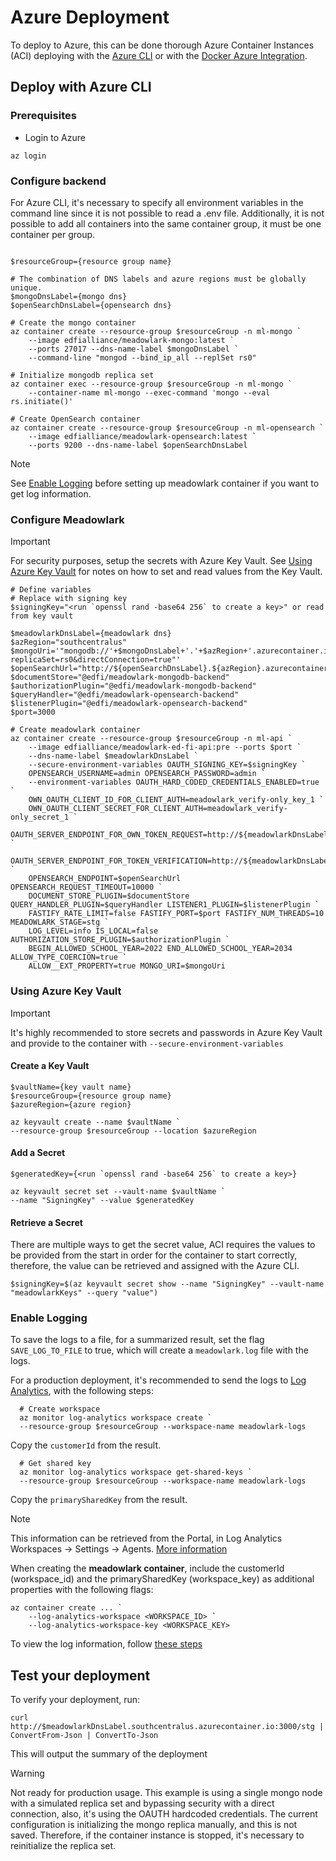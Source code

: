 # Azure Deployment

To deploy to Azure, this can be done thorough Azure Container Instances (ACI)
deploying with the [Azure
CLI](https://learn.microsoft.com/en-us/cli/azure/install-azure-cli) or with the
[Docker Azure Integration](https://docs.docker.com/cloud/aci-integration/).

## Deploy with Azure CLI

### Prerequisites

- Login to Azure

```pwsh
az login
```

### Configure backend

For Azure CLI, it's necessary to specify all environment variables in the
command line since it is not possible to read a .env file. Additionally, it is
not possible to add all containers into the same container group, it must be one
container per group.

```pwsh

$resourceGroup={resource group name}

# The combination of DNS labels and azure regions must be globally unique.
$mongoDnsLabel={mongo dns}
$openSearchDnsLabel={opensearch dns}

# Create the mongo container
az container create --resource-group $resourceGroup -n ml-mongo `
    --image edfialliance/meadowlark-mongo:latest `
    --ports 27017 --dns-name-label $mongoDnsLabel `
    --command-line "mongod --bind_ip_all --replSet rs0"

# Initialize mongodb replica set
az container exec --resource-group $resourceGroup -n ml-mongo `
    --container-name ml-mongo --exec-command 'mongo --eval rs.initiate()'

# Create OpenSearch container
az container create --resource-group $resourceGroup -n ml-opensearch `
    --image edfialliance/meadowlark-opensearch:latest `
    --ports 9200 --dns-name-label $openSearchDnsLabel

```

> [!NOTE]
> See [Enable Logging](#enable-logging) before setting up meadowlark
> container if you want to get log information.

### Configure Meadowlark

> [!IMPORTANT]
> For security purposes, setup the secrets with Azure Key Vault.
> See [Using Azure Key Vault](#using-azure-key-vault) for notes on how to set
> and read values from the Key Vault.

```pwsh
# Define variables
# Replace with signing key
$signingKey="<run `openssl rand -base64 256` to create a key>" or read from key vault

$meadowlarkDnsLabel={meadowlark dns}
$azRegion="southcentralus"
$mongoUri='"mongodb://'+$mongoDnsLabel+'.'+$azRegion+'.azurecontainer.io:27017/?replicaSet=rs0&directConnection=true"'
$openSearchUrl="http://${openSearchDnsLabel}.${azRegion}.azurecontainer.io:9200"
$documentStore="@edfi/meadowlark-mongodb-backend"
$authorizationPlugin="@edfi/meadowlark-mongodb-backend"
$queryHandler="@edfi/meadowlark-opensearch-backend"
$listenerPlugin="@edfi/meadowlark-opensearch-backend"
$port=3000

# Create meadowlark container
az container create --resource-group $resourceGroup -n ml-api `
    --image edfialliance/meadowlark-ed-fi-api:pre --ports $port `
    --dns-name-label $meadowlarkDnsLabel `
    --secure-environment-variables OAUTH_SIGNING_KEY=$signingKey `
    OPENSEARCH_USERNAME=admin OPENSEARCH_PASSWORD=admin `
    --environment-variables OAUTH_HARD_CODED_CREDENTIALS_ENABLED=true `
    OWN_OAUTH_CLIENT_ID_FOR_CLIENT_AUTH=meadowlark_verify-only_key_1 `
    OWN_OAUTH_CLIENT_SECRET_FOR_CLIENT_AUTH=meadowlark_verify-only_secret_1 `
    OAUTH_SERVER_ENDPOINT_FOR_OWN_TOKEN_REQUEST=http://${meadowlarkDnsLabel}.${azRegion}.azurecontainer.io:${port}/stg/oauth/token `
    OAUTH_SERVER_ENDPOINT_FOR_TOKEN_VERIFICATION=http://${meadowlarkDnsLabel}.${azRegion}.azurecontainer.io:${port}/stg/oauth/verify `
    OPENSEARCH_ENDPOINT=$openSearchUrl OPENSEARCH_REQUEST_TIMEOUT=10000 `
    DOCUMENT_STORE_PLUGIN=$documentStore QUERY_HANDLER_PLUGIN=$queryHandler LISTENER1_PLUGIN=$listenerPlugin `
    FASTIFY_RATE_LIMIT=false FASTIFY_PORT=$port FASTIFY_NUM_THREADS=10 MEADOWLARK_STAGE=stg `
    LOG_LEVEL=info IS_LOCAL=false AUTHORIZATION_STORE_PLUGIN=$authorizationPlugin `
    BEGIN_ALLOWED_SCHOOL_YEAR=2022 END_ALLOWED_SCHOOL_YEAR=2034 ALLOW_TYPE_COERCION=true `
    ALLOW__EXT_PROPERTY=true MONGO_URI=$mongoUri
```

### Using Azure Key Vault

> [!IMPORTANT]
> It's highly recommended to store secrets and passwords in Azure
> Key Vault and provide to the container with `--secure-environment-variables`

#### Create a Key Vault

```pwsh
$vaultName={key vault name}
$resourceGroup={resource group name}
$azureRegion={azure region}

az keyvault create --name $vaultName `
--resource-group $resourceGroup --location $azureRegion
```

#### Add a Secret

```pwsh
$generatedKey={<run `openssl rand -base64 256` to create a key>}

az keyvault secret set --vault-name $vaultName `
--name "SigningKey" --value $generatedKey
```

#### Retrieve a Secret

There are multiple ways to get the secret value, ACI requires the values to be
provided from the start in order for the container to start correctly,
therefore, the value can be retrieved and assigned with the Azure CLI.

```pwsh
$signingKey=$(az keyvault secret show --name "SigningKey" --vault-name "meadowlarkKeys" --query "value")
```

### Enable Logging

To save the logs to a file, for a summarized result, set the flag
`SAVE_LOG_TO_FILE` to true, which will create a `meadowlark.log` file with the
logs.

For a production deployment, it's recommended to send the logs to [Log
Analytics](https://learn.microsoft.com/en-us/azure/azure-monitor/logs/log-analytics-tutorial),
with the following steps:

```pwsh
  # Create workspace
  az monitor log-analytics workspace create `
  --resource-group $resourceGroup --workspace-name meadowlark-logs
```

Copy the `customerId` from the result.

```pwsh
  # Get shared key
  az monitor log-analytics workspace get-shared-keys `
  --resource-group $resourceGroup --workspace-name meadowlark-logs
```

Copy the `primarySharedKey` from the result.

> [!NOTE]
> This information can be retrieved from the Portal, in Log Analytics
> Workspaces -> Settings -> Agents. [More
> information](https://learn.microsoft.com/en-us/azure/container-instances/container-instances-log-analytics#get-log-analytics-credentials)

When creating the **meadowlark container**, include the customerId
(workspace_id) and the primarySharedKey (workspace_key) as additional properties
with the following flags:

```pwsh
az container create ... `
    --log-analytics-workspace <WORKSPACE_ID> `
    --log-analytics-workspace-key <WORKSPACE_KEY>
```

To view the log information, follow [these
steps](https://learn.microsoft.com/en-us/azure/container-instances/container-instances-log-analytics#view-logs)

## Test your deployment

To verify your deployment, run:

```pwsh
curl http://$meadowlarkDnsLabel.southcentralus.azurecontainer.io:3000/stg | ConvertFrom-Json | ConvertTo-Json
```

This will output the summary of the deployment

> [!WARNING]
> Not ready for production usage. This example is using a single
> mongo node with a simulated replica set and bypassing security with a direct
> connection, also, it's using the OAUTH hardcoded credentials. The current
> configuration is initializing the mongo replica manually, and this is not
> saved. Therefore, if the container instance is stopped, it's necessary to
> reinitialize the replica set.
